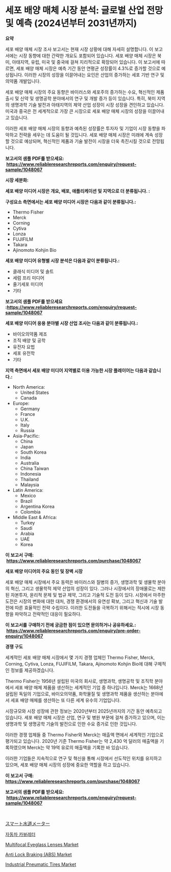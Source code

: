 <p><h1>세포 배양 매체 시장 분석: 글로벌 산업 전망 및 예측 (2024년부터 2031년까지)</h1></p><p><strong>요약</strong></p>
<p><p>세포 배양 매체 시장 조사 보고서는 현재 시장 상황에 대해 자세히 설명합니다. 이 보고서에는 시장 동향에 대한 간략한 개요도 포함되어 있습니다. 세포 배양 매체 시장은 북미, 아태지역, 유럽, 미국 및 중국에 걸쳐 지리적으로 확장되어 있습니다. 이 보고서에 따르면, 세포 배양 매체 시장은 예측 기간 동안 연평균 성장률이 4.3%로 증가할 것으로 예상됩니다. 이러한 시장의 성장을 이끌어내는 요인은 산업의 증가하는 세포 기반 연구 및 의약품 개발입니다.</p><p>세포 배양 매체 시장의 주요 동향은 바이러스와 세포주의 증가하는 수요, 혁신적인 제품 출시 및 신약 및 생명공학 분야에서의 연구 및 개발 증가 등이 있습니다. 특히, 북미 지역의 생명과학 기술 발전과 아태지역의 제약 산업 성장이 시장 성장을 견인하고 있습니다. 미국과 중국은 전 세계적으로 가장 큰 시장으로 세포 배양 매체 시장의 성장을 이끌어내고 있습니다.</p><p>이러한 세포 배양 매체 시장의 동향과 예측된 성장률은 투자자 및 기업이 시장 동향을 파악하고 전략을 세우는 데 도움이 될 것입니다. 세포 배양 매체 시장은 미래에 계속 성장할 것으로 예상되며, 혁신적인 제품과 기술 발전이 시장을 더욱 촉진시킬 것으로 전망됩니다.</p></p>
<p><strong>보고서의 샘플 PDF를 받으세요: &nbsp;<a href="https://www.reliableresearchreports.com/enquiry/request-sample/1048067">https://www.reliableresearchreports.com/enquiry/request-sample/1048067</a></strong></p>
<p><strong>시장 세분화:</strong></p>
<p><strong> 세포 배양 미디어 시장은 개요, 배포, 애플리케이션 및 지역으로 더 분류됩니다. :</strong></p>
<p><strong>구성요소 측면에서는 세포 배양 미디어 시장은 다음과 같이 분류됩니다.:</strong></p>
<p><ul><li>Thermo Fisher</li><li>Merck</li><li>Corning</li><li>Cytiva</li><li>Lonza</li><li>FUJIFILM</li><li>Takara</li><li>Ajinomoto Kohjin Bio</li></ul></p>
<p><strong> 세포 배양 미디어 유형별 시장 분석은 다음과 같이 분류됩니다.:</strong></p>
<p><ul><li>클래식 미디어 및 솔트</li><li>세럼 프리 미디어</li><li>줄기세포 미디어</li><li>기타</li></ul></p>
<p><strong>보고서의 샘플 PDF를 받으세요 :<a href="https://www.reliableresearchreports.com/enquiry/request-sample/1048067">https://www.reliableresearchreports.com/enquiry/request-sample/1048067</a></strong></p>
<p><strong> 세포 배양 미디어 응용 분야별 시장 산업 조사는 다음과 같이 분류됩니다.:</strong></p>
<p><ul><li>바이오의약품 제조</li><li>조직 배양 및 공학</li><li>유전자 요법</li><li>세포 유전학</li><li>기타</li></ul></p>
<p><strong>지역 측면에서 세포 배양 미디어 지역별로 이용 가능한 시장 플레이어는 다음과 같습니다.:</strong></p>
<p><ul>
    <li>
        North America:
        <ul>
            <li>United States</li>
            <li>Canada</li>
        </ul>
    </li>
    <li>
        Europe:
        <ul>
            <li>Germany</li>
            <li>France</li>
            <li>U.K.</li>
            <li>Italy</li>
            <li>Russia</li>
        </ul>
    </li>
    <li>
        Asia-Pacific:
        <ul>
            <li>China</li>
            <li>Japan</li>
            <li>South Korea</li>
            <li>India</li>
            <li>Australia</li>
            <li>China Taiwan</li>
            <li>Indonesia</li>
            <li>Thailand</li>
            <li>Malaysia</li>
        </ul>
    </li>
    <li>
        Latin America:
        <ul>
            <li>Mexico</li>
            <li>Brazil</li>
            <li>Argentina Korea</li>
            <li>Colombia</li>
        </ul>
    </li>
    <li>
        Middle East & Africa:
        <ul>
            <li>Turkey</li>
            <li>Saudi</li>
            <li>Arabia</li>
            <li>UAE</li>
            <li>Korea</li>
        </ul>
    </li>
    </ul></p>
<p><strong>이 보고서 구매: &nbsp;<a href="https://www.reliableresearchreports.com/purchase/1048067">https://www.reliableresearchreports.com/purchase/1048067</a></strong></p>
<p><strong>세포 배양 미디어의 주요 동인 및 장벽 시장</strong></p>
<p><p>세포 배양 매체 시장에서 주요 동력은 바이러스와 질병의 증가, 생명과학 및 생물학 분야의 혁신, 그리고 생물학적 제약 산업의 성장이 있다. 그러나 시장에서의 장애물로는 제한된 자본투자, 윤리적 문제 및 법규 제약, 그리고 기술적 도전 등이 있다. 시장에서 마주한 도전은 시장의 변화에 대한 대처, 경쟁 환경에서의 유연성 확보, 그리고 혁신과 기술 발전에 따른 효율적인 전략 수립이다. 이러한 도전들을 극복하기 위해서는 적시에 시장 동향을 파악하고 전략적인 대응이 필요하다.</p></p>
<p><strong>이 보고서를 구매하기 전에 궁금한 점이 있으면 문의하거나 공유하세요.: &nbsp;<a href="https://www.reliableresearchreports.com/enquiry/pre-order-enquiry/1048067">https://www.reliableresearchreports.com/enquiry/pre-order-enquiry/1048067</a></strong></p>
<p><strong>경쟁 구도</strong></p>
<p><p>세계적인 세포 배양 매체 시장에서 몇 가지 경쟁 업체인 Thermo Fisher, Merck, Corning, Cytiva, Lonza, FUJIFILM, Takara, Ajinomoto Kohjin Bio에 대해 구체적인 정보를 제공하겠습니다. </p><p>Thermo Fisher는 1956년 설립된 미국의 회사로, 생명과학, 생명공학 및 조직학 분야에서 세포 배양 매체 제품을 생산하는 세계적인 기업 중 하나입니다. Merck는 1668년 설립된 독일의 기업으로, 바이오의약품, 화학물질 및 생명과학 제품을 생산하는 분야에서 세포 배양 매체를 생산하는 또 다른 세계 유수의 기업입니다.</p><p>시장규모와 시장 성장에 관한 정보는 2020년부터 2025년까지의 기간 동안 예측되고 있습니다. 세포 배양 매체 시장은 산업, 연구 및 병원 부문에 걸쳐 증가하고 있으며, 이는 생명과학 및 생명공학 기술의 발전으로 인한 수요 증가로 인한 것입니다.</p><p>이러한 경쟁 업체들 중 Thermo Fisher와 Merck는 매출액 면에서 세계적인 기업으로 평가되고 있습니다. 2020년 기준 Thermo Fisher는 약 2,430 억 달러의 매출액을 기록하였으며 Merck는 약 19억 유로의 매출액을 기록한 바 있습니다.</p><p>이러한 기업들은 지속적으로 연구 및 혁신을 통해 시장에서 선도적인 위치를 유지하고 있으며, 세포 배양 매체 시장의 성장에 중요한 역할을 하고 있습니다.</p></p>
<p><strong>이 보고서 구매: &nbsp; <a href="https://www.reliableresearchreports.com/purchase/1048067">https://www.reliableresearchreports.com/purchase/1048067</a></strong></p>
<p><strong>보고서의 샘플 PDF를 받으세요: &nbsp;<a href="https://www.reliableresearchreports.com/enquiry/request-sample/1048067">https://www.reliableresearchreports.com/enquiry/request-sample/1048067</a></strong><strong></strong></p>
<p>&nbsp;</p>
<p><p><a href="https://github.com/lababdou/Market-Research-Report-List-2/blob/main/6618673188695.md">スマート水道メーター</a></p><p><a href="https://github.com/vsoq0zknh59/Market-Research-Report-List-1/blob/main/3483344188601.md">자동차 카뷰레터</a></p><p><a href="https://issuu.com/reportprime-2/docs/multifocal-eyeglass-lenses-market-size-2030.pptx">Multifocal Eyeglass Lenses Market</a></p><p><a href="https://github.com/NorbertYates/Market-Research-Report-List-3/blob/main/anti-lock-braking-abs-market.md">Anti Lock Braking (ABS) Market</a></p><p><a href="https://noble-drawer-34c.notion.site/Industrial-Pneumatic-Tires-Market-Size-2024-2031-Global-Industrial-Analysis-Key-Geographical-Regi-4366402d6182411a9f9142181fc76351">Industrial Pneumatic Tires Market</a></p></p>